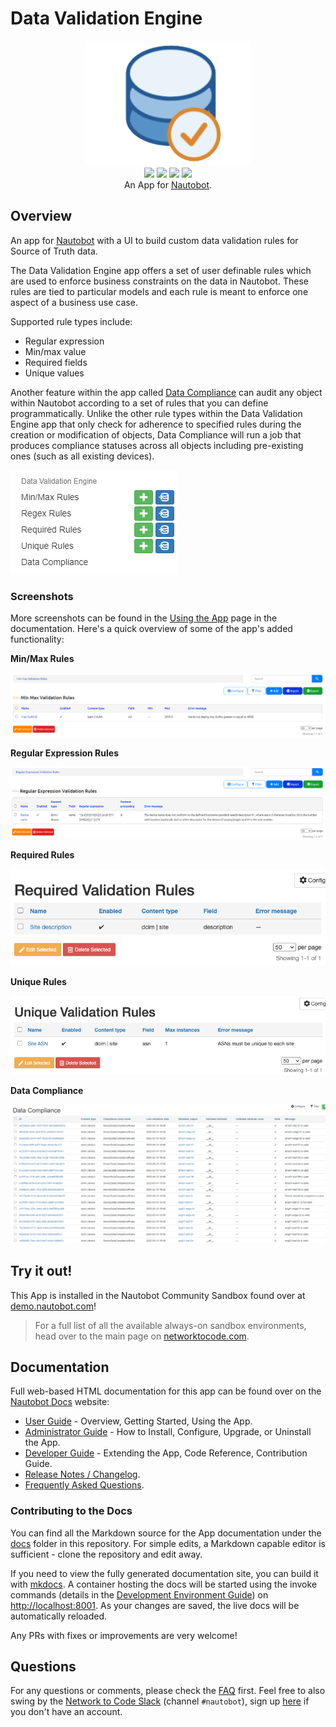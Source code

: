 # Data Validation Engine

<p align="center">
  <img src="https://raw.githubusercontent.com/nautobot/nautobot-app-data-validation-engine/develop/docs/images/icon-DataValidationEngine.png" class="logo" height="200px">
  <br>
  <a href="https://github.com/nautobot/nautobot-app-data-validation-engine/actions"><img src="https://github.com/nautobot/nautobot-app-data-validation-engine/actions/workflows/ci.yml/badge.svg?branch=develop"></a>
  <a href="https://docs.nautobot.com/projects/data-validation/en/latest"><img src="https://readthedocs.org/projects/nautobot-app-data-validation-engine/badge/"></a>
  <a href="https://pypi.org/project/nautobot-data-validation-engine/"><img src="https://img.shields.io/pypi/v/nautobot-data-validation-engine"></a>
  <a href="https://pypi.org/project/nautobot-data-validation-engine/"><img src="https://img.shields.io/pypi/dm/nautobot-data-validation-engine"></a>
  <br>
  An App for <a href="https://github.com/nautobot/nautobot">Nautobot</a>.
</p>

## Overview

An app for [Nautobot](https://github.com/nautobot/nautobot) with a UI to build custom data validation rules for Source of Truth data.

The Data Validation Engine app offers a set of user definable rules which are used to enforce business constraints on the data in Nautobot. These rules are tied to particular models and each rule is meant to enforce one aspect of a business use case.

Supported rule types include:
- Regular expression
- Min/max value
- Required fields
- Unique values

Another feature within the app called [Data Compliance](https://docs.nautobot.com/projects/data-validation/en/latest/user/app_data_compliance/) can audit any object within Nautobot according to a set of rules that you can define programmatically. Unlike the other rule types within the Data Validation Engine app that only check for adherence to specified rules during the creation or modification of objects, Data Compliance will run a job that produces compliance statuses across all objects including pre-existing ones (such as all existing devices).

![Dropdown](https://raw.githubusercontent.com/nautobot/nautobot-app-data-validation-engine/develop/docs/images/dropdown.png)

### Screenshots

More screenshots can be found in the [Using the App](https://docs.nautobot.com/projects/data-validation/en/latest/user/app_use_cases/) page in the documentation. Here's a quick overview of some of the app's added functionality:

**Min/Max Rules**

![Min/Max List](https://raw.githubusercontent.com/nautobot/nautobot-app-data-validation-engine/develop/docs/images/min-max-rules-list.png)

**Regular Expression Rules**

![Regex Rules List](https://raw.githubusercontent.com/nautobot/nautobot-app-data-validation-engine/develop/docs/images/regex-rules-list.png)

**Required Rules**

![Required Rules List](https://raw.githubusercontent.com/nautobot/nautobot-app-data-validation-engine/develop/docs/images/required-rules-list.png)

**Unique Rules**

![Unique Rules List](https://raw.githubusercontent.com/nautobot/nautobot-app-data-validation-engine/develop/docs/images/unique-rules-list.png)

**Data Compliance**

![Data Compliance Results List](https://raw.githubusercontent.com/nautobot/nautobot-app-data-validation-engine/develop/docs/images/data-compliance-results-list.png)

## Try it out!

This App is installed in the Nautobot Community Sandbox found over at [demo.nautobot.com](https://demo.nautobot.com/)!

> For a full list of all the available always-on sandbox environments, head over to the main page on [networktocode.com](https://www.networktocode.com/nautobot/sandbox-environments/).

## Documentation

Full web-based HTML documentation for this app can be found over on the [Nautobot Docs](https://docs.nautobot.com) website:

- [User Guide](https://docs.nautobot.com/projects/data-validation/en/latest/user/app_overview/) - Overview, Getting Started, Using the App.
- [Administrator Guide](https://docs.nautobot.com/projects/data-validation/en/latest/admin/install/) - How to Install, Configure, Upgrade, or Uninstall the App.
- [Developer Guide](https://docs.nautobot.com/projects/data-validation/en/latest/dev/contributing/) - Extending the App, Code Reference, Contribution Guide.
- [Release Notes / Changelog](https://docs.nautobot.com/projects/data-validation/en/latest/admin/release_notes/).
- [Frequently Asked Questions](https://docs.nautobot.com/projects/data-validation/en/latest/user/faq/).

### Contributing to the Docs

You can find all the Markdown source for the App documentation under the [docs](https://github.com/nautobot/nautobot-app-data-validation-engine/tree/develop/docs) folder in this repository. For simple edits, a Markdown capable editor is sufficient - clone the repository and edit away.

If you need to view the fully generated documentation site, you can build it with [mkdocs](https://www.mkdocs.org/). A container hosting the docs will be started using the invoke commands (details in the [Development Environment Guide](https://docs.nautobot.com/projects/data-validation/en/latest/dev/dev_environment/#docker-development-environment)) on [http://localhost:8001](http://localhost:8001). As your changes are saved, the live docs will be automatically reloaded.

Any PRs with fixes or improvements are very welcome!

## Questions

For any questions or comments, please check the [FAQ](https://docs.nautobot.com/projects/data-validation/en/latest/user/faq/) first. Feel free to also swing by the [Network to Code Slack](https://networktocode.slack.com/) (channel `#nautobot`), sign up [here](http://slack.networktocode.com/) if you don't have an account.
